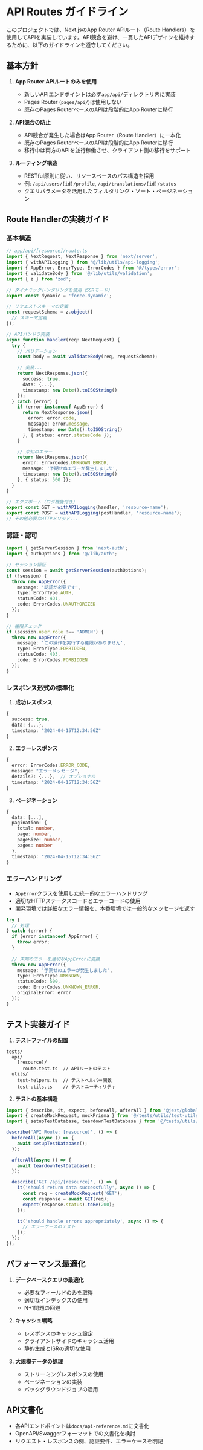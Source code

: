 # API Routes ガイドライン

このプロジェクトでは、Next.jsのApp Router APIルート（Route Handlers）を使用してAPIを実装しています。API競合を避け、一貫したAPIデザインを維持するために、以下のガイドラインを遵守してください。

## 基本方針

1. **App Router APIルートのみを使用**
   - 新しいAPIエンドポイントは必ず`app/api/`ディレクトリ内に実装
   - Pages Router (`pages/api/`)は使用しない
   - 既存のPages RouterベースのAPIは段階的にApp Routerに移行

2. **API競合の防止**
   - API競合が発生した場合はApp Router（Route Handler）に一本化
   - 既存のPages RouterベースのAPIは段階的にApp Routerに移行
   - 移行中は両方のAPIを並行稼働させ、クライアント側の移行をサポート

3. **ルーティング構造**
   - RESTful原則に従い、リソースベースのパス構造を採用
   - 例: `/api/users/[id]/profile`, `/api/translations/[id]/status`
   - クエリパラメータを活用したフィルタリング・ソート・ページネーション

## Route Handlerの実装ガイド

### 基本構造

```typescript
// app/api/[resource]/route.ts
import { NextRequest, NextResponse } from 'next/server';
import { withAPILogging } from '@/lib/utils/api-logging';
import { AppError, ErrorType, ErrorCodes } from '@/types/error';
import { validateBody } from '@/lib/utils/validation';
import { z } from 'zod';

// ダイナミックレンダリングを使用（SSRモード）
export const dynamic = 'force-dynamic';

// リクエストスキーマの定義
const requestSchema = z.object({
  // スキーマ定義
});

// APIハンドラ実装
async function handler(req: NextRequest) {
  try {
    // バリデーション
    const body = await validateBody(req, requestSchema);

    // 実装...
    return NextResponse.json({ 
      success: true, 
      data: {...},
      timestamp: new Date().toISOString()
    });
  } catch (error) {
    if (error instanceof AppError) {
      return NextResponse.json({
        error: error.code,
        message: error.message,
        timestamp: new Date().toISOString()
      }, { status: error.statusCode });
    }

    // 未知のエラー
    return NextResponse.json({
      error: ErrorCodes.UNKNOWN_ERROR,
      message: '予期せぬエラーが発生しました',
      timestamp: new Date().toISOString()
    }, { status: 500 });
  }
}

// エクスポート（ログ機能付き）
export const GET = withAPILogging(handler, 'resource-name');
export const POST = withAPILogging(postHandler, 'resource-name');
// その他必要なHTTPメソッド...
```

### 認証・認可

```typescript
import { getServerSession } from 'next-auth';
import { authOptions } from '@/lib/auth';

// セッション認証
const session = await getServerSession(authOptions);
if (!session) {
  throw new AppError({
    message: '認証が必要です',
    type: ErrorType.AUTH,
    statusCode: 401,
    code: ErrorCodes.UNAUTHORIZED
  });
}

// 権限チェック
if (session.user.role !== 'ADMIN') {
  throw new AppError({
    message: 'この操作を実行する権限がありません',
    type: ErrorType.FORBIDDEN,
    statusCode: 403,
    code: ErrorCodes.FORBIDDEN
  });
}
```

### レスポンス形式の標準化

1. **成功レスポンス**
```typescript
{
  success: true,
  data: {...},
  timestamp: "2024-04-15T12:34:56Z"
}
```

2. **エラーレスポンス**
```typescript
{
  error: ErrorCodes.ERROR_CODE,
  message: "エラーメッセージ",
  details?: {...},  // オプショナル
  timestamp: "2024-04-15T12:34:56Z"
}
```

3. **ページネーション**
```typescript
{
  data: [...],
  pagination: {
    total: number,
    page: number,
    pageSize: number,
    pages: number
  },
  timestamp: "2024-04-15T12:34:56Z"
}
```

### エラーハンドリング

- `AppError`クラスを使用した統一的なエラーハンドリング
- 適切なHTTPステータスコードとエラーコードの使用
- 開発環境では詳細なエラー情報を、本番環境では一般的なメッセージを返す

```typescript
try {
  // 処理
} catch (error) {
  if (error instanceof AppError) {
    throw error;
  }
  
  // 未知のエラーを適切なAppErrorに変換
  throw new AppError({
    message: '予期せぬエラーが発生しました',
    type: ErrorType.UNKNOWN,
    statusCode: 500,
    code: ErrorCodes.UNKNOWN_ERROR,
    originalError: error
  });
}
```

## テスト実装ガイド

1. **テストファイルの配置**
```
tests/
  api/
    [resource]/
      route.test.ts  // APIルートのテスト
  utils/
    test-helpers.ts  // テストヘルパー関数
    test-utils.ts    // テストユーティリティ
```

2. **テストの基本構造**
```typescript
import { describe, it, expect, beforeAll, afterAll } from '@jest/globals';
import { createMockRequest, mockPrisma } from '@/tests/utils/test-utils';
import { setupTestDatabase, teardownTestDatabase } from '@/tests/utils/db';

describe('API Route: [resource]', () => {
  beforeAll(async () => {
    await setupTestDatabase();
  });

  afterAll(async () => {
    await teardownTestDatabase();
  });

  describe('GET /api/[resource]', () => {
    it('should return data successfully', async () => {
      const req = createMockRequest('GET');
      const response = await GET(req);
      expect(response.status).toBe(200);
    });

    it('should handle errors appropriately', async () => {
      // エラーケースのテスト
    });
  });
});
```

## パフォーマンス最適化

1. **データベースクエリの最適化**
   - 必要なフィールドのみを取得
   - 適切なインデックスの使用
   - N+1問題の回避

2. **キャッシュ戦略**
   - レスポンスのキャッシュ設定
   - クライアントサイドのキャッシュ活用
   - 静的生成とISRの適切な使用

3. **大規模データの処理**
   - ストリーミングレスポンスの使用
   - ページネーションの実装
   - バックグラウンドジョブの活用

## API文書化

- 各APIエンドポイントは`docs/api-reference.md`に文書化
- OpenAPI/Swaggerフォーマットでの文書化を検討
- リクエスト・レスポンスの例、認証要件、エラーケースを明記 